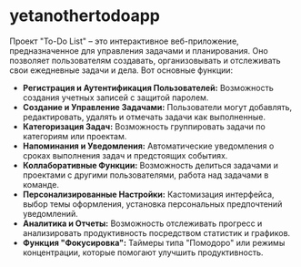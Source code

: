 # yetanothertodoapp
Проект "To-Do List" – это интерактивное веб-приложение, предназначенное для управления задачами и планирования. Оно позволяет пользователям создавать, организовывать и отслеживать свои ежедневные задачи и дела. Вот основные функции:

- **Регистрация и Аутентификация Пользователей:** Возможность создания учетных записей с защитой паролем.
- **Создание и Управление Задачами:** Пользователи могут добавлять, редактировать, удалять и отмечать задачи как выполненные.
- **Категоризация Задач:** Возможность группировать задачи по категориям или проектам.
- **Напоминания и Уведомления:** Автоматические уведомления о сроках выполнения задач и предстоящих событиях.
- **Коллаборативные Функции:** Возможность делиться задачами и проектами с другими пользователями, работа над задачами в команде.
- **Персонализированные Настройки:** Кастомизация интерфейса, выбор темы оформления, установка персональных предпочтений уведомлений.
- **Аналитика и Отчеты:** Возможность отслеживать прогресс и анализировать продуктивность посредством статистик и графиков.
- **Функция "Фокусировка":** Таймеры типа "Помодоро" или режимы концентрации, которые помогают улучшить продуктивность.
